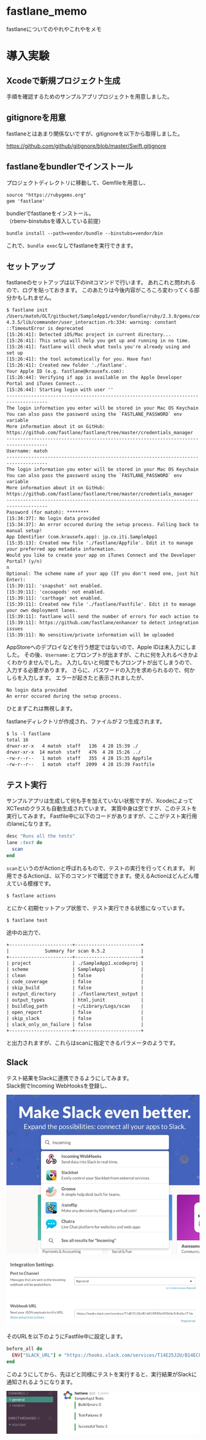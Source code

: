 fastlane_memo
===============

fastlaneについてのやれやこれやをメモ


# 導入実験

## Xcodeで新規プロジェクト生成

手順を確認するためのサンプルアプリプロジェクトを用意しました。

## gitignoreを用意

fastlaneとはあまり関係ないですが、gitignoreを以下から取得しました。

https://github.com/github/gitignore/blob/master/Swift.gitignore

## fastlaneをbundlerでインストール

プロジェクトディレクトリに移動して、Gemfileを用意し、

    source "https://rubygems.org"
    gem 'fastlane'

bundlerでfastlaneをインストール。  
（rbenv-binstubsを導入している前提）

    bundle install --path=vendor/bundle --binstubs=vendor/bin

これで、`bundle exec`なしでfastlaneを実行できます。

## セットアップ

fastlaneのセットアップは以下のinitコマンドで行います。
あれこれと問われるので、ログを貼っておきます。
このあたりは今後内容がころころ変わってくる部分かもしれません。

    $ fastlane init
    /Users/matoh/OLT/gitbucket/SampleApp1/vendor/bundle/ruby/2.3.0/gems/commander-4.3.5/lib/commander/user_interaction.rb:334: warning: constant ::TimeoutError is deprecated
    [15:26:41]: Detected iOS/Mac project in current directory...
    [15:26:41]: This setup will help you get up and running in no time.
    [15:26:41]: fastlane will check what tools you're already using and set up
    [15:26:41]: the tool automatically for you. Have fun!
    [15:26:41]: Created new folder './fastlane'.
    Your Apple ID (e.g. fastlane@krausefx.com):
    [15:26:44]: Verifying if app is available on the Apple Developer Portal and iTunes Connect...
    [15:26:44]: Starting login with user ''
    -------------------------------------------------------------------------------------
    The login information you enter will be stored in your Mac OS Keychain
    You can also pass the password using the `FASTLANE_PASSWORD` env variable
    More information about it on GitHub: https://github.com/fastlane/fastlane/tree/master/credentials_manager
    -------------------------------------------------------------------------------------
    Username: matoh
    -------------------------------------------------------------------------------------
    The login information you enter will be stored in your Mac OS Keychain
    You can also pass the password using the `FASTLANE_PASSWORD` env variable
    More information about it on GitHub: https://github.com/fastlane/fastlane/tree/master/credentials_manager
    -------------------------------------------------------------------------------------
    Password (for matoh): ********
    [15:34:37]: No login data provided
    [15:34:37]: An error occured during the setup process. Falling back to manual setup!
    App Identifier (com.krausefx.app): jp.co.iti.SampleApp1
    [15:35:13]: Created new file './fastlane/Appfile'. Edit it to manage your preferred app metadata information.
    Would you like to create your app on iTunes Connect and the Developer Portal? (y/n)
    n
    Optional: The scheme name of your app (If you don't need one, just hit Enter):
    [15:39:11]: 'snapshot' not enabled.
    [15:39:11]: 'cocoapods' not enabled.
    [15:39:11]: 'carthage' not enabled.
    [15:39:11]: Created new file './fastlane/Fastfile'. Edit it to manage your own deployment lanes.
    [15:39:11]: fastlane will send the number of errors for each action to
    [15:39:11]: https://github.com/fastlane/enhancer to detect integration issues
    [15:39:11]: No sensitive/private information will be uploaded

AppStoreへのデプロイなどを行う想定ではないので、Apple IDは未入力にしました。
その後、`Username:`とプロンプトが出ますが、これに何を入れるべきかよくわかりませんでした。
入力しないと何度でもプロンプトが出てしまうので、入力する必要があります。
さらに、パスワードの入力を求められるので、何かしらを入力します。
エラーが起きたと表示されましたが、

    No login data provided
    An error occured during the setup process.

ひとまずこれは無視します。

fastlaneディレクトリが作成され、ファイルが２つ生成されます。

    $ ls -l fastlane
    total 16
    drwxr-xr-x   4 matoh  staff   136  4 28 15:39 ./
    drwxr-xr-x  14 matoh  staff   476  4 28 15:26 ../
    -rw-r--r--   1 matoh  staff   355  4 28 15:35 Appfile
    -rw-r--r--   1 matoh  staff  2099  4 28 15:39 Fastfile

## テスト実行

サンプルアプリは生成して何も手を加えていない状態ですが、XcodeによってXCTestのクラスも自動生成されています。
実質中身は空ですが、このテストを実行してみます。
Fastfile中に以下のコードがありますが、ここがテスト実行用のlaneになります。

```ruby
desc "Runs all the tests"
lane :test do
  scan
end
```

`scan`というのがActionと呼ばれるもので、テストの実行を行ってくれます。
利用できるActionは、以下のコマンドで確認できます。使えるActionはどんどん増えている模様です。

    $ fastlane actions

とにかく初期セットアップ状態で、テスト実行できる状態になっています。

    $ fastlane test

途中の出力で、

```
+-----------------------+------------------------+
|             Summary for scan 0.5.2             |
+-----------------------+------------------------+
| project               | ./SampleApp1.xcodeproj |
| scheme                | SampleApp1             |
| clean                 | false                  |
| code_coverage         | false                  |
| skip_build            | false                  |
| output_directory      | ./fastlane/test_output |
| output_types          | html,junit             |
| buildlog_path         | ~/Library/Logs/scan    |
| open_report           | false                  |
| skip_slack            | false                  |
| slack_only_on_failure | false                  |
+-----------------------+------------------------+
```

と出力されますが、これらはscanに指定できるパラメータのようです。

## Slack

テスト結果をSlackに連携できるようにしてみます。  
Slack側でIncoming WebHooksを登録し、

![slack_webhook1](images/slack_webhook1.jpg)

![slack_webhook2](images/slack_webhook2.jpg)

そのURLを以下のようにFastfile中に設定します。

```ruby
before_all do
  ENV["SLACK_URL"] = "https://hooks.slack.com/services/T14E25J2U/B14ECFFRD/XXXXXXXXXXXXXXXXXXXXXX"
end
```

このようにしてから、先ほどと同様にテストを実行すると、実行結果がSlackに通知されるようになります。

![slack_webhook3](images/slack_webhook3.jpg)
